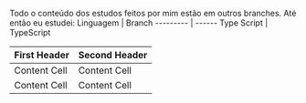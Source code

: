 Todo o conteúdo dos estudos feitos por mim estão em outros branches.
Até então eu estudei:
Linguagem | Branch
--------- | ------
Type Script | TypeScript

First Header  | Second Header
------------- | -------------
Content Cell  | Content Cell
Content Cell  | Content Cell
